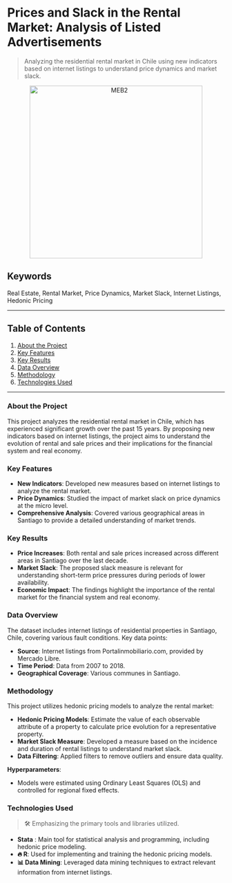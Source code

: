 # Prices and Slack in the Rental Market: Analysis of Listed Advertisements

> Analyzing the residential rental market in Chile using new indicators based on internet listings to understand price dynamics and market slack.

<p align="center">
<img src="[https://github.com/alecruces/MEBMedBio/assets/67338986/87be068b-c18d-4b52-a352-9a95c50bcf2a](https://github.com/user-attachments/assets/320a1220-7add-4af0-94ef-f35e15039987)" alt="MEB2" style="width:400px;height:auto;"/>
</p>

## Keywords
Real Estate, Rental Market, Price Dynamics, Market Slack, Internet Listings, Hedonic Pricing

---

## Table of Contents

1. [About the Project](#about-the-project)
2. [Key Features](#key-features)
3. [Key Results](#key-results)
4. [Data Overview](#data-overview)
5. [Methodology](#methodology)
7. [Technologies Used](#technologies-used)

---

### About the Project

This project analyzes the residential rental market in Chile, which has experienced significant growth over the past 15 years. By proposing new indicators based on internet listings, the project aims to understand the evolution of rental and sale prices and their implications for the financial system and real economy.

### Key Features

- **New Indicators**: Developed new measures based on internet listings to analyze the rental market.
- **Price Dynamics**: Studied the impact of market slack on price dynamics at the micro level.
- **Comprehensive Analysis**: Covered various geographical areas in Santiago to provide a detailed understanding of market trends.

### Key Results

- **Price Increases**: Both rental and sale prices increased across different areas in Santiago over the last decade.
- **Market Slack**: The proposed slack measure is relevant for understanding short-term price pressures during periods of lower availability.
- **Economic Impact**: The findings highlight the importance of the rental market for the financial system and real economy.

### Data Overview

The dataset includes internet listings of residential properties in Santiago, Chile, covering various fault conditions. Key data points:

- **Source**: Internet listings from Portalinmobiliario.com, provided by Mercado Libre.
- **Time Period**: Data from 2007 to 2018.
- **Geographical Coverage**: Various communes in Santiago.

### Methodology

This project utilizes hedonic pricing models to analyze the rental market:

- **Hedonic Pricing Models**: Estimate the value of each observable attribute of a property to calculate price evolution for a representative property.
- **Market Slack Measure**: Developed a measure based on the incidence and duration of rental listings to understand market slack.
- **Data Filtering**: Applied filters to remove outliers and ensure data quality.

**Hyperparameters**: 
- Models were estimated using Ordinary Least Squares (OLS) and controlled for regional fixed effects.


### Technologies Used

> 🛠️ Emphasizing the primary tools and libraries utilized.

- **Stata** : Main tool for statistical analysis and programming, including hedonic price modeling.
- **🔥 R**: Used for implementing and training the hedonic pricing models.
- **📊 Data Mining**: Leveraged data mining techniques to extract relevant information from internet listings.


